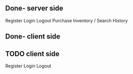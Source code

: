 ## Done- server side

Register
Login
Logout
Purchase
Inventory / Search
History

## Done- client side

## TODO client side

Register
Login
Logout
